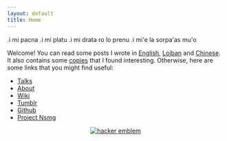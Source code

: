 ```yaml
---
layout: default
title: Home
---
```


<p class="message">
.i mi pacna .i mi platu .i mi drata ro lo prenu .i mi'e la sorpa'as mu'o
</p>

Welcome! You can read some posts I wrote in [English](/en), [Lojban](/jbo) and [Chinese](/zh). It also contains some [copies](/copies) that I found interesting. Otherwise, here are some links that you might find useful:

* [Talks](/talks)
* [About](/about)
* [Wiki](/wiki)
* [Tumblr](//tumblr.sorpaas.com)
* [Github](//github.com/sorpaas)
* [Project Nsmg](//ns.mg)

<center>
<a href='http://www.catb.org/hacker-emblem/'>
<img src='http://www.catb.org/hacker-emblem/glider.png' alt='hacker emblem' />
</a>
</center>
